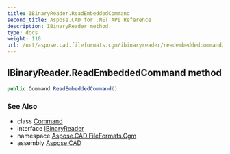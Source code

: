 ```yaml
---
title: IBinaryReader.ReadEmbeddedCommand
second_title: Aspose.CAD for .NET API Reference
description: IBinaryReader method. 
type: docs
weight: 110
url: /net/aspose.cad.fileformats.cgm/ibinaryreader/readembeddedcommand/
---
```

## IBinaryReader.ReadEmbeddedCommand method

```csharp
public Command ReadEmbeddedCommand()
```

### See Also

* class [Command](../../../aspose.cad.fileformats.cgm.commands/command/)
* interface [IBinaryReader](../)
* namespace [Aspose.CAD.FileFormats.Cgm](../../ibinaryreader/)
* assembly [Aspose.CAD](../../../)


